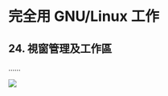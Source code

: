 # 完全用 GNU/Linux 工作

## 24. 視窗管理及工作區

……

![](https://lh4.googleusercontent.com/-ExPr5LO2C6A/UlgbYZ_6mJI/AAAAAAAAV7E/9bxoUgtggbo/s800/2013-10-11-workspace-01.png)

